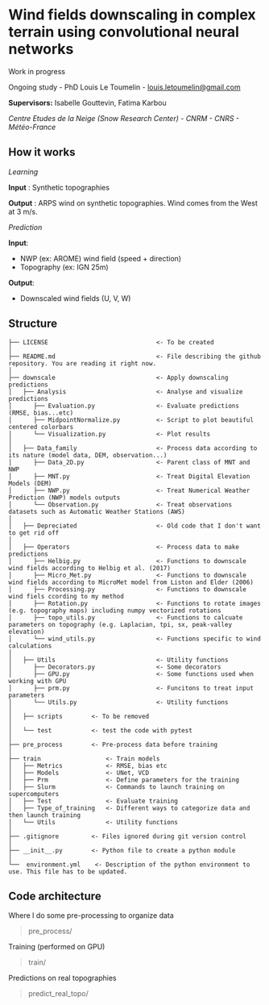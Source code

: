 # Wind fields downscaling in complex terrain using convolutional neural networks

Work in progress

Ongoing study - PhD Louis Le Toumelin - louis.letoumelin@gmail.com

**Supervisors:** Isabelle Gouttevin, Fatima Karbou

*Centre Etudes de la Neige (Snow Research Center) - CNRM - CNRS  - Météo-France*


## How it works

*Learning*

**Input** : Synthetic topographies

**Output** : ARPS wind on synthetic topographies. Wind comes from the West at 3 m/s.

*Prediction*

**Input**:  
- NWP (ex: AROME) wind field (speed + direction)
- Topography (ex: IGN 25m)

**Output**:  
- Downscaled wind fields (U, V, W)


## Structure

```
├── LICENSE                              <- To be created
│
├── README.md                            <- File describing the github repository. You are reading it right now.
│
├── downscale                            <- Apply downscaling predictions 
│   ├── Analysis                         <- Analyse and visualize predictions
│      ├── Evaluation.py                 <- Evaluate predictions (RMSE, bias...etc)
│      ├── MidpointNormalize.py          <- Script to plot beautiful centered colorbars
│      └── Visualization.py              <- Plot results
│
│   ├── Data_family                      <- Process data according to its nature (model data, DEM, observation...)
│      ├── Data_2D.py                    <- Parent class of MNT and NWP
│      ├── MNT.py                        <- Treat Digital Elevation Models (DEM)
│      ├── NWP.py                        <- Treat Numerical Weather Prediction (NWP) models outputs 
│      └── Observation.py                <- Treat observations datasets such as Automatic Weather Stations (AWS)
│
│   ├── Depreciated                      <- Old code that I don't want to get rid off 
│
│   ├── Operators                        <- Process data to make predictions
│      ├── Helbig.py                     <- Functions to downscale wind fields according to Helbig et al. (2017)
│      ├── Micro_Met.py                  <- Functions to downscale wind fields according to MicroMet model from Liston and Elder (2006)
│      ├── Processing.py                 <- Functions to downscale wind fiels ccording to my method
│      ├── Rotation.py                   <- Functions to rotate images (e.g. topography maps) including numpy vectorized rotations
│      ├── topo_utils.py                 <- Functions to calcuate parameters on topography (e.g. Laplacian, tpi, sx, peak-valley elevation)
│      └── wind_utils.py                 <- Functions specific to wind calculations
│
│   ├── Utils                            <- Utility functions
│      ├── Decorators.py                 <- Some decorators
│      ├── GPU.py                        <- Some functions used when working with GPU
│      ├── prm.py                        <- Funcitons to treat input parameters
│      └── Utils.py                      <- Utility functions
│
│   ├── scripts        <- To be removed
│
│   └── test           <- test the code with pytest
│
├── pre_process        <- Pre-process data before training
│
├── train                  <- Train models
│   ├── Metrics            <- RMSE, bias etc
│   ├── Models             <- UNet, VCD
│   ├── Prm                <- Define parameters for the training
│   ├── Slurm              <- Commands to launch training on supercomputers
│   ├── Test               <- Evaluate training
│   ├── Type_of_training   <- Different ways to categorize data and then launch training
│   └── Utils              <- Utility functions
│
├── .gitignore         <- Files ignored during git version control
│
├── __init__.py        <- Python file to create a python module
│
└──  environment.yml    <- Description of the python environment to use. This file has to be updated.
```


## Code architecture

Where I do some pre-processing to organize data
> pre_process/

Training (performed on GPU)

> train/

Predictions on real topographies

> predict_real_topo/

